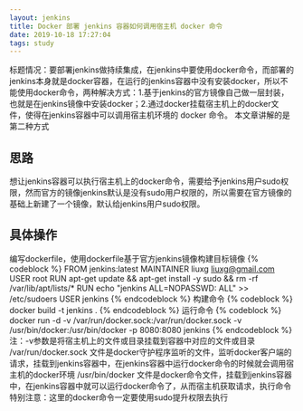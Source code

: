 ```yaml
---
layout: jenkins
title: Docker 部署 jenkins 容器如何调用宿主机 docker 命令
date: 2019-10-18 17:27:04
tags: study
---
```


标题情况：要部署jenkins做持续集成，在jenkins中要使用docker命令，而部署的jenkins本身就是docker容器，在运行的jenkins容器中没有安装docker，所以不能使用docker命令，两种解决方式：1.基于jenkins的官方镜像自己做一层封装，也就是在jenkins镜像中安装docker；2.通过docker挂载宿主机上的docker文件，使得在jenkins容器中可以调用宿主机环境的 docker 命令。
本文章讲解的是第二种方式

## 思路
想让jenkins容器可以执行宿主机上的docker命令，需要给予jenkins用户sudo权限，然而官方的镜像jenkins默认是没有sudo用户权限的，所以需要在官方镜像的基础上新建了一个镜像，默认给jenkins用户sudo权限。

## 具体操作
编写dockerfile，使用dockerfile基于官方jenkins镜像构建目标镜像
{% codeblock %}
FROM jenkins:latest
MAINTAINER liuxg <liuxg@gmail.com>
USER root
RUN apt-get update && apt-get install -y sudo && rm -rf /var/lib/apt/lists/*
RUN echo "jenkins ALL=NOPASSWD: ALL" >> /etc/sudoers
USER jenkins
{% endcodeblock %}
构建命令
{% codeblock %}
docker build -t jenkins .
{% endcodeblock %}
运行命令
{% codeblock %}
docker run -d	-v /var/run/docker.sock:/var/run/docker.sock -v /usr/bin/docker:/usr/bin/docker -p 8080:8080 jenkins
{% endcodeblock %}
注：-v参数是将宿主机上的文件或目录挂载到容器中对应的文件或目录
/var/run/docker.sock 文件是docker守护程序监听的文件，监听docker客户端的请求，挂载到jenkins容器中，在jenkins容器中运行docker命令的时候就会调用宿主机的docker环境
/usr/bin/docker 文件是docker命令文件，挂载到jenkins容器中，在jenkins容器中就可以运行docker命令了，从而宿主机获取请求，执行命令
特别注意：这里的docker命令一定要使用sudo提升权限去执行


